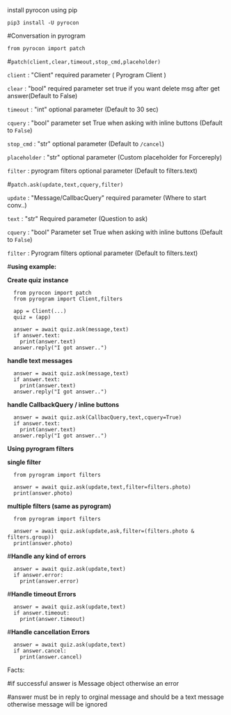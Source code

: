 install pyrocon using pip

```pip3 install -U pyrocon```

#Conversation in pyrogram 

```from pyrocon import patch```

#```patch(client,clear,timeout,stop_cmd,placeholder)```

```client``` : "Client" required parameter ( Pyrogram Client )

```clear``` : "bool" required parameter set true if you want delete msg after get answer(Default to False)

```timeout``` : "int" optional parameter (Default to 30 sec)

```cquery``` : "bool" parameter set True when asking with inline buttons (Default to ```False```)

```stop_cmd``` : "str" optional parameter (Default to ```/cancel```)

```placeholder``` : "str" optional parameter (Custom placeholder for Forcereply)

```filter``` : pyrogram filters optional parameter (Default to filters.text)


#```patch.ask(update,text,cquery,filter)```

```update``` : "Message/CallbacQuery" required parameter (Where to start conv..)

```text``` : "str" Required parameter (Question to ask)

```cquery``` : "bool" Parameter set True when asking with inline buttons (Default to ```False```)

```filter``` : Pyrogram filters optional parameter (Default to filters.text)





#**using example:**

**Create quiz instance**
```
  from pyrocon import patch
  from pyrogram import Client,filters
  
  app = Client(...)
  quiz = (app)
  
  answer = await quiz.ask(message,text)
  if answer.text:
    print(answer.text)
  answer.reply("I got answer..")
```


**handle text messages**

```
  answer = await quiz.ask(message,text)
  if answer.text:
    print(answer.text)
  answer.reply("I got answer..")
  ```

**handle CallbackQuery / inline buttons**

```
  answer = await quiz.ask(CallbacQuery,text,cquery=True)
  if answer.text:
    print(answer.text)
  answer.reply("I got answer..")
  ```

**Using pyrogram filters**

 __single filter__ 

```
  from pyrogram import filters

  answer = await quiz.ask(update,text,filter=filters.photo)
  print(answer.photo)

  ```
 __multiple filters (same as pyrogram)__

```
  from pyrogram import filters

  answer = await quiz.ask(update,ask,filter=(filters.photo & filters.group))
  print(answer.photo)

  ```


#**Handle any kind of errors**

```
  answer = await quiz.ask(update,text)
  if answer.error:
    print(answer.error)
  ```

#**Handle timeout Errors**

```
  answer = await quiz.ask(update,text)
  if answer.timeout:
    print(answer.timeout)
  ```

#**Handle cancellation Errors**

```
  answer = await quiz.ask(update,text)
  if answer.cancel:
    print(answer.cancel)
  ```

Facts:

#if successful answer is Message object otherwise an error

#answer must be in reply to orginal message and should be a text message otherwise message will be ignored 


